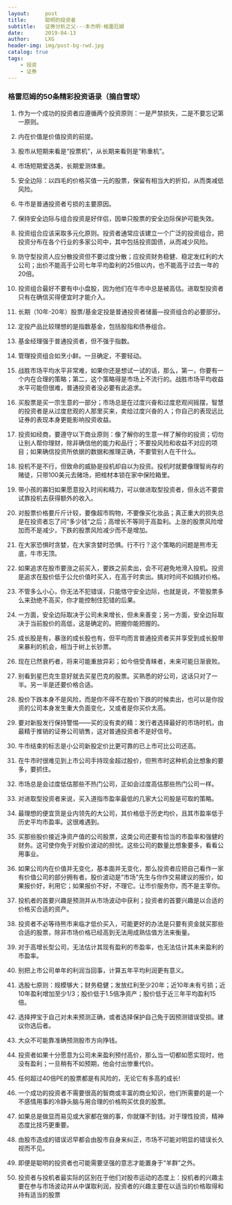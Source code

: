 ```yaml
---
layout:     post
title:      聪明的投资者
subtitle:   证券分析之父---本杰明·格雷厄姆
date:       2019-04-13
author:     LXG
header-img: img/post-bg-rwd.jpg
catalog: true
tags:
    - 投资
    - 证券
---
```


### 格雷厄姆的50条精彩投资语录（摘自雪球）

1. 作为一个成功的投资者应遵循两个投资原则：一是严禁损失，二是不要忘记第一原则。

2. 内在价值是价值投资的前提。

3. 股市从短期来看是“投票机”，从长期来看则是“称重机”。

4. 市场短期爱选美，长期爱测体重。

5. 安全边际：以四毛的价格买值一元的股票，保留有相当大的折扣，从而类减低风险。

6. 牛市是普通投资者亏损的主要原因。

7. 保持安全边际与组合投资是好伴侣，因单只股票的安全边际保护可能失效。

8. 投资组合应该采取多元化原则。投资者通常应该建立一个广泛的投资组合，把投资分布在各个行业的多家公司中，其中包括投资国债，从而减少风险。

9. 防守型投资人应分散投资但不要过度分散；应投资财务稳健、稳定发红利的大公司；出价不能高于公司七年平均盈利的25倍以内，也不能高于过去一年的20倍。

10. 投资组合最好不要有中小盘股，因为他们在牛市中总是被高估。进取型投资者只有在确信买得便宜时才能介入。

11. 长期（10年-20年）股票/基金定投是普通投资者储蓄—投资组合的必要部分。

12. 定投产品比较理想的是指数基金，包括股指和债券组合。

13. 基金经理强于普通投资者，但不强于指数。

14. 管理投资组合如烹小鲜。一旦确定，不要轻动。

15. 战胜市场平均水平非常难，如果你还是想试一试的话，那么，第一，你要有一个内在合理的策略；第二，这个策略得是市场上不流行的。战胜市场平均收益水平可能但很难，普通投资者没必要有此追求。

16. 买股票是买一宗生意的一部分；市场总是在过度兴奋和过度悲观间摇摆，智慧的投资者是从过度悲观的人那里买来，卖给过度兴奋的人；你自己的表现远比证券的表现本身更能影响投资收益。

17. 投资如经商，要遵守以下商业原则：像了解你的生意一样了解你的投资；切勿让别人帮你理财，除非确信他的能力和品行；不要投风险和收益不对应的项目；如果确信投资所依据的数据和推理正确，不要管别人在干什么。

18. 投机不是不行，但致命的威胁是投机却自以为投资。投机时就要像理智尚存的赌徒，只带100美元去赌场，把棺材本锁在家中保险箱里。

19. 带小孩的寡妇如果愿意投入时间和精力，可以做进取型投资者，但永远不要尝试靠投机去获得额外的收入。

20. 对股票价格要斤斤计较，要像超市购物，不要像买化妆品；真正重大的损失总是在投资者忘了问“多少钱”之后；高增长不等同于高盈利。上涨的股票风险增加而不是减少，下跌的股票风险减少而不是增加。

21. 在大家恐惧时贪婪，在大家贪婪时恐惧。行不行？这个策略的问题是熊市无底，牛市无顶。

22. 如果追求在股市要涨之前买入，要跌之前卖出，会不可避免地滑入投机。投资是追求在股价低于公允价值时买入，在高于时卖出。搞对时间不如搞对价格。

23. 不管多么小心，你无法不犯错误，只能恪守安全边际，也就是说，不管股票多么来劲绝不高买，你才能控制住犯错的后果。

24. 一方面，安全边际取决于公司未来增长，但未来善变；另一方面，安全边际取决于当前股价的高低，这是确定的。把握你能把握的。

25. 成长股是有，暴涨的成长股也有，但平均而言普通投资者买并享受到成长股带来暴利的机会，相当于树上长钞票。

26. 现在已然衰朽者，将来可能重放异彩；如今倍受青睐者，未来可能日渐衰败。

27. 别看到星巴克生意好就去买星巴克的股票。买熟悉的好公司，这话只对了一半。另一半是还要价格合适。

28. 股价下跌本身不是风险，而是你不得不在股价下跌的时候卖出，也可以是你投资的公司本身发生重大负面变化，又或者是你买价太高。

29. 要对新股发行保持警惕——买的没有卖的精：发行者选择最好的市场时机，由最精于推销的证券公司销售，这对普通投资者不是好信号。

30. 牛市结束的标志是小公司新股定价比更可靠的已上市可比公司还高。

31. 在牛市时很难见到上市公司手持现金超过股价，但熊市时这种机会比想象的要多，要抓住。

32. 市场总是会过度低估那些不热门公司，正如会过度高估那些热门公司一样。

33. 对进取型投资者来说，买入道指市盈率最低的几家大公司股是可取的策略。

34. 最理想的便宜货是业内领先的大公司，其价格低于历史均价，且其市盈率低于历史平均市盈率。这很难遇到。

35. 买那些股价接近净资产值的公司股票，这类公司还要有恰当的市盈率和强健的财务。这可使你免于对股价波动的担忧。这些公司的数量比想象要多，看看公用事业。

36. 如果公司内在价值并无变化，基本面并无变化，那么投资者应把自己看作一家有价值公司的部分拥有者。股价波动是“市场”先生与你作交易建议的报价，如果报价好，利用它；如果报价不好，不理它。让市价服务你，而不是主宰你。

37. 投机者的首要兴趣是预测并从市场波动中获利；投资者的首要兴趣是以合适的价格买合适的资产。

38. 投资者不必等待熊市来临才低价买入，可能更好的办法是只要有资金就买那些合适的股票，除非市场价格已经高到无法用成熟估值方法来衡量。

39. 对于高增长型公司，无法估计其现有盈利的市盈率，也无法估计其未来盈利的市盈率。

40. 别把上市公司单年的利润当回事，计算五年平均利润更有意义。

41. 选股七原则：规模够大；财务稳健；发放红利至少20年；近10年未有亏损；近10年盈利增加至少1/3；股价低于1.5倍净资产；股价低于近三年平均盈利15倍。

42. 选择押宝于自己对未来预测正确，或者选择保护自己免于因预测错误受损。建议你选后者。

43. 大众不可能靠准确预测股市方向挣钱。

44. 投资者如果十分愿意为公司未来盈利预付高价，那么当一切都如愿实现时，他没有盈利；一旦稍有不如预期，他会付出惨重代价。

45. 任何超过40倍PE的股票都是有风险的，无论它有多高的成长!

46. 一个成功的投资者不需要很高的智商或丰富的商业知识，他们所需要的是一个不感情用事的冷静头脑与用合理的价格购买优良的股票。

47. 如果总是做显而易见或大家都在做的事，你就赚不到钱。对于理性投资，精神态度比技巧更重要。

48. 由股市造成的错误迟早都会由股市自身来纠正，市场不可能对明显的错误长久视而不见。

49. 即便是聪明的投资者也可能需要坚强的意志才能置身于“羊群”之外。

50. 投资者与投机者最实际的区别在于他们对股市运动的态度上：投机者的兴趣主要在参与市场波动并从中谋取利润，投资者的兴趣主要在以适当的价格取得和持有适当的股票

